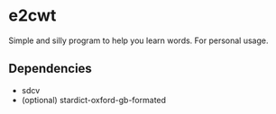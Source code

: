# e2cwt

Simple and silly program to help you learn words. For personal usage.

## Dependencies

- sdcv
- (optional) stardict-oxford-gb-formated
